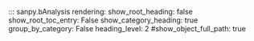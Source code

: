 ::: sanpy.bAnalysis
    rendering:
		show_root_heading: false
		show_root_toc_entry: False
		show_category_heading: true
		group_by_category: False
		heading_level: 2
		#show_object_full_path: true
